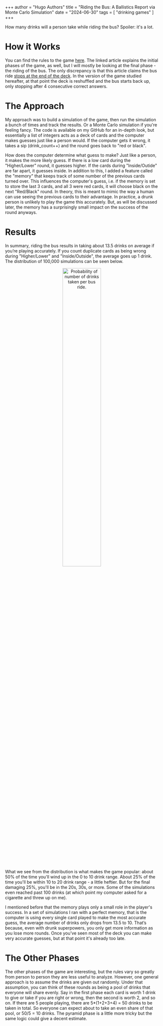 +++
author = "Hugo Authors"
title = "Riding the Bus: A Ballistics Report via Monte Carlo Simulation"
date = "2024-06-30"
tags = [
    "drinking games"
]
+++

How many drinks will a person take while riding the bus? Spoiler: it's a lot. <!--more-->

# How it Works
You can find the rules to the game [here](https://drinkinggamezone.com/drinking-games/ride-the-bus/). The linked article explains the initial phases of the game, as well, but I will mostly be looking at the final phase - the riding of the bus.  The only discrepancy is that this article claims the bus ride [stops at the end of the deck](https://www.amazon.com/Charmin-Ultra-Bathroom-Tissue-White/dp/B086D4VR9M). In the version of the game studied hereafter, at that point the deck is reshuffled and the bus starts back up, only stopping after 4 consecutive correct answers.

# The Approach
My approach was to build a simulation of the game, then run the simulation a bunch of times and track the results. Or a Monte Carlo simulation if you're feeling fancy. The code is available on my GitHub for an in-depth look, but essentially a list of integers acts as a deck of cards and the computer makes guesses just like a person would. If the computer gets it wrong, it takes a sip (drink_count++) and the round goes back to "red or black".

How does the computer determine what guess to make? Just like a person, it makes the more likely guess. If there is a low card during the "Higher/Lower" round, it guesses higher. If the cards during "Inside/Outide" are far apart, it guesses inside. In addition to this, I added a feature called the "memory" that keeps track of some number of the previous cards turned over. This influences the computer's guess, i.e. if the memory is set to store the last 3 cards, and all 3 were red cards, it will choose black on the next "Red/Black" round. In theory, this is meant to mimic the way a human can use seeing the previous cards to their advantage. In practice, a drunk person is unlikely to play the game this accurately. But, as will be discussed later, the memory has a surprisingly small impact on the success of the round anyways.

# Results
In summary, riding the bus results in taking about 13.5 drinks on average if you’re playing accurately. If you count duplicate cards as being wrong during "Higher/Lower" and "Inside/Outside", the average goes up 1 drink. The distribution of 100,000 simulations can be seen below. 

<div style="text-align: center;">
  <img src="/images/bus-ride-dist.png" alt="Probability of number of drinks taken per bus ride." style="width:50%;">
</div>

What we see from the distribution is what makes the game popular: about 50% of the time you'll wind up in the 0 to 10 drink range. About 25% of the time you'll be within 10 to 20 drink range - a little heftier. But for the final damaging 25%, you'll be in the 20s, 30s, or more. Some of the simulations even reached past 100 drinks (at which point my computer asked for a cigarette and threw up on me). 

I mentioned before that the memory plays only a small role in the player's success. In a set of simulations I ran with a perfect memory, that is the computer is using every single card played to make the most accurate guess, the average number of drinks only drops from 13.5 to 10. That’s because, even with drunk superpowers, you only get more information as you lose more rounds. Once you’ve seen most of the deck you can make very accurate guesses, but at that point it's already too late.

# The Other Phases
The other phases of the game are interesting, but the rules vary so greatly from person to person they are less useful to analyze. However, one general approach is to assume the drinks are given out randomly. Under that assumption, you can think of these rounds as being a pool of drinks that everyone will share evenly. Say in the first phase each card is worth 1 drink to give or take if you are right or wrong, then the second is worth 2, and so on. If there are 5 people playing, there are 5*(1+2+3+4) = 50 drinks to be taken in total. So everyone can expect about to take an even share of that pool, or 50/5 = 10 drinks. The pyramid phase is a little more tricky but the same logic could give a decent estimate.